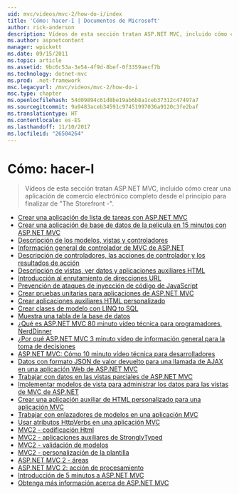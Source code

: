 ```yaml
---
uid: mvc/videos/mvc-2/how-do-i/index
title: 'Cómo: hacer-I | Documentos de Microsoft'
author: rick-anderson
description: Vídeos de esta sección tratan ASP.NET MVC, incluido cómo crear una aplicación de comercio electrónico completo desde el principio para terminar de 'El Storefront'.
ms.author: aspnetcontent
manager: wpickett
ms.date: 09/15/2011
ms.topic: article
ms.assetid: 9bc6c53a-3e54-4f9d-8bef-0f3359aecf7b
ms.technology: dotnet-mvc
ms.prod: .net-framework
msc.legacyurl: /mvc/videos/mvc-2/how-do-i
msc.type: chapter
ms.openlocfilehash: 54d09894c61d8be19ab6b8a1ceb37312c47497a7
ms.sourcegitcommit: 9a9483aceb34591c97451997036a9120c3fe2baf
ms.translationtype: HT
ms.contentlocale: es-ES
ms.lasthandoff: 11/10/2017
ms.locfileid: "26504264"
---
```

<a name="how-do-i"></a>Cómo: hacer-I
====================
> Vídeos de esta sección tratan ASP.NET MVC, incluido cómo crear una aplicación de comercio electrónico completo desde el principio para finalizar de "The Storefront -".


- [Crear una aplicación de lista de tareas con ASP.NET MVC](creating-a-tasklist-application-with-aspnet-mvc.md)
- [Crear una aplicación de base de datos de la película en 15 minutos con ASP.NET MVC](creating-a-movie-database-application-in-15-minutes-with-aspnet-mvc.md)
- [Descripción de los modelos, vistas y controladores](understanding-models-views-and-controllers.md)
- [Información general de controlador de MVC de ASP.NET](aspnet-mvc-controller-overview.md)
- [Descripción de controladores, las acciones de controlador y los resultados de acción](understanding-controllers-controller-actions-and-action-results.md)
- [Descripción de vistas, ver datos y aplicaciones auxiliares HTML](understanding-views-view-data-and-html-helpers.md)
- [Introducción al enrutamiento de direcciones URL](an-introduction-to-url-routing.md)
- [Prevención de ataques de inyección de código de JavaScript](preventing-javascript-injection-attacks.md)
- [Crear pruebas unitarias para aplicaciones de ASP.NET MVC](creating-unit-tests-for-aspnet-mvc-applications.md)
- [Crear aplicaciones auxiliares HTML personalizado](creating-custom-html-helpers.md)
- [Crear clases de modelo con LINQ to SQL](creating-model-classes-with-linq-to-sql.md)
- [Muestra una tabla de la base de datos](displaying-a-table-of-database-data.md)
- [¿Qué es ASP.NET MVC 80 minuto vídeo técnica para programadores, NerdDinner](what-is-aspnet-mvc-80-minute-technical-video-for-developers-building-nerddinner.md)
- [¿Por qué ASP.NET MVC 3 minuto vídeo de información general para la toma de decisiones](why-aspnet-mvc-3-minute-overview-video-for-decision-makers.md)
- [ASP.NET MVC: Cómo 10 minuto vídeo técnica para desarrolladores](aspnet-mvc-how-10-minute-technical-video-for-developers.md)
- [Datos con formato JSON de valor devuelto para una llamada de AJAX en una aplicación Web de ASP.NET MVC](how-do-i-return-json-formatted-data-for-an-ajax-call-in-an-aspnet-mvc-web-application.md)
- [Trabajar con datos en las vistas parciales de ASP.NET MVC](how-do-i-work-with-data-in-aspnet-mvc-partial-views.md)
- [Implementar modelos de vista para administrar los datos para las vistas de MVC de ASP.NET](how-do-i-implement-view-models-to-manage-data-for-aspnet-mvc-views.md)
- [Crear una aplicación auxiliar de HTML personalizado para una aplicación MVC](how-do-i-create-a-custom-html-helper-for-an-mvc-application.md)
- [Trabajar con enlazadores de modelos en una aplicación MVC](how-do-i-work-with-model-binders-in-an-mvc-application.md)
- [Usar atributos HttpVerbs en una aplicación MVC](how-do-i-use-httpverbs-attributes-in-an-mvc-application.md)
- [MVC2 - codificación Html](mvc2-html-encoding.md)
- [MVC2 - aplicaciones auxiliares de StronglyTyped](mvc2-stronglytyped-helpers.md)
- [MVC2 - validación de modelos](mvc2-model-validation.md)
- [MVC2 - personalización de la plantilla](mvc2-template-customization.md)
- [ASP.NET MVC 2 - áreas](aspnet-mvc-2-areas.md)
- [ASP.NET MVC 2: acción de procesamiento](aspnet-mvc-2-render-action.md)
- [Introducción de 5 minutos a ASP.NET MVC](5-minute-introduction-to-aspnet-mvc.md)
- [Obtenga más información acerca de ASP.NET MVC](how-to-best-learn-asp-net-mvc.md)
